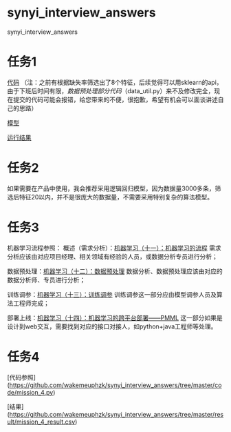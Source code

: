 # synyi_interview_answers
synyi_interview_answers

# 任务1
[代码](https://github.com/wakemeuphzk/synyi_interview_answers/tree/master/code)
（注：之前有根据缺失率筛选出了8个特征，后续觉得可以用sklearn的api，由于下班后时间有限，*数据预处理部分代码*（data_util.py）来不及修改完全，现在提交的代码可能会报错，给您带来的不便，很抱歉，希望有机会可以面谈讲述自己的思路）

[模型](https://github.com/wakemeuphzk/synyi_interview_answers/tree/master/model)

[运行结果](https://github.com/wakemeuphzk/synyi_interview_answers/tree/master/result/prediciton.csv)


# 任务2
  如果需要在产品中使用，我会推荐采用逻辑回归模型，因为数据量3000多条，筛选后特征20以内，并不是很庞大的数据量，不需要采用特别复杂的算法模型。




# 任务3
机器学习流程参照：
  概述（需求分析）：[机器学习（十一）：机器学习的流程](https://blog.csdn.net/hzk1562110692/article/details/89312512)
        需求分析应该由对应项目经理、相关领域有经验的人员，或数据分析专员进行分析；
        
  数据预处理：[机器学习（十二）：数据预处理](https://blog.csdn.net/hzk1562110692/article/details/89321458)
        数据分析、数据预处理应该由对应的数据分析师、专员进行分析；
        
  训练调参：[机器学习（十三）：训练调参](https://blog.csdn.net/hzk1562110692/article/details/89321520)
        训练调参这一部分应由模型调参人员及算法工程师完成；
        
  部署上线：[机器学习（十四）：机器学习的跨平台部署——PMML](https://blog.csdn.net/hzk1562110692/article/details/89321848)
        这一部分如果是设计到web交互，需要找到对应的接口对接人，如python+java工程师等处理。


# 任务4
 [代码参照] (https://github.com/wakemeuphzk/synyi_interview_answers/tree/master/code/mission_4.py)
 
 [结果]  (https://github.com/wakemeuphzk/synyi_interview_answers/tree/master/result/mission_4_result.csv)






